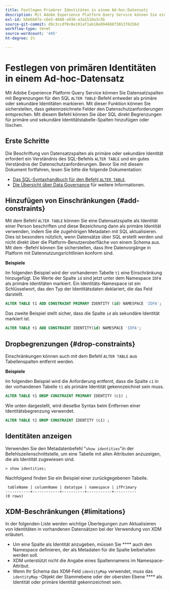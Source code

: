 ```yaml
---
title: Festlegen Primärer Identitäten in einem Ad-hoc-Datensatz
description: Mit Adobe Experience Platform Query Service können Sie eine Identität oder eine primäre Identität für Ad-hoc-Schemadatensatzfelder direkt über den Befehl SQL ALTER TABLE festlegen. In diesem Dokument wird erläutert, wie Sie mit dem Befehl ALTER TABLE eine primäre Identität oder eine sekundäre Identität festlegen können.
exl-id: b8e6b87e-c6e5-4688-a936-a3a1510a3c5b
source-git-commit: d9c3ccdf0c0e191af1ab18e894688f301378156d
workflow-type: tm+mt
source-wordcount: '445'
ht-degree: 1%

---
```


# Festlegen von primären Identitäten in einem Ad-hoc-Datensatz

Mit Adobe Experience Platform Query Service können Sie Datensatzspalten mit Begrenzungen für den SQL `ALTER TABLE`-Befehl entweder als primäre oder sekundäre Identitäten markieren. Mit dieser Funktion können Sie sicherstellen, dass gekennzeichnete Felder den Datenschutzanforderungen entsprechen. Mit diesem Befehl können Sie über SQL direkt Begrenzungen für primäre und sekundäre Identitätstabelle-Spalten hinzufügen oder löschen.

## Erste Schritte

Die Beschriftung von Datensatzspalten als primäre oder sekundäre Identität erfordert ein Verständnis des SQL-Befehls `ALTER TABLE` und ein gutes Verständnis der Datenschutzanforderungen. Bevor Sie mit diesem Dokument fortfahren, lesen Sie bitte die folgende Dokumentation:

* [Das SQL-Syntaxhandbuch für den Befehl `ALTER TABLE`](../sql/syntax.md).
* [Die Übersicht über Data Governance](../../data-governance/home.md) für weitere Informationen.

## Hinzufügen von Einschränkungen {#add-constraints}

Mit dem Befehl `ALTER TABLE` können Sie eine Datensatzspalte als Identität einer Person beschriften und diese Bezeichnung dann als primäre Identität verwenden, indem Sie die zugehörigen Metadaten mit SQL aktualisieren. Dies ist besonders nützlich, wenn Datensätze über SQL erstellt werden und nicht direkt über die Platform-Benutzeroberfläche von einem Schema aus. Mit dem -Befehl können Sie sicherstellen, dass Ihre Datenvorgänge in Platform mit Datennutzungsrichtlinien konform sind.

**Beispiele**

Im folgenden Beispiel wird der vorhandenen Tabelle `t1` eine Einschränkung hinzugefügt. Die Werte der Spalte `id` sind jetzt unter dem Namespace `IDFA` als primäre Identitäten markiert. Ein Identitäts-Namespace ist ein Schlüsselwort, das den Typ der Identitätsdaten deklariert, die das Feld darstellt.

```sql
ALTER TABLE t1 ADD CONSTRAINT PRIMARY IDENTITY (id) NAMESPACE 'IDFA';
```

Das zweite Beispiel stellt sicher, dass die Spalte `id` als sekundäre Identität markiert ist.

```sql
ALTER TABLE t1 ADD CONSTRAINT IDENTITY(id) NAMESPACE 'IDFA';
```

## Dropbegrenzungen {#drop-constraints}

Einschränkungen können auch mit dem Befehl `ALTER TABLE` aus Tabellenspalten entfernt werden.

**Beispiele**

Im folgenden Beispiel wird die Anforderung entfernt, dass die Spalte `c1` in der vorhandenen Tabelle `t1` als primäre Identität gekennzeichnet sein muss.

```sql
ALTER TABLE t1 DROP CONSTRAINT PRIMARY IDENTITY (c1) ;
```

Wie unten dargestellt, wird dieselbe Syntax beim Entfernen einer Identitätsbegrenzung verwendet.

```sql
ALTER TABLE t1 DROP CONSTRAINT IDENTITY (c1) ;
```

## Identitäten anzeigen

Verwenden Sie den Metadatenbefehl &quot;`show identities`&quot;in der Befehlszeilenschnittstelle, um eine Tabelle mit allen Attributen anzuzeigen, die als Identität zugewiesen sind.

```shell
> show identities;
```

Nachfolgend finden Sie ein Beispiel einer zurückgegebenen Tabelle.

```console
 tableName | columnName | datatype | namespace | ifPrimary
-----------+------------+----------+-----------+----------
(0 rows)
```

## XDM-Beschränkungen {#limitations}

In der folgenden Liste werden wichtige Überlegungen zum Aktualisieren von Identitäten in vorhandenen Datensätzen bei der Verwendung von XDM erläutert.

* Um eine Spalte als Identität anzugeben, müssen Sie **** auch den Namespace definieren, der als Metadaten für die Spalte beibehalten werden soll.
* XDM unterstützt nicht die Angabe eines Spaltennamens im Namespace-Attribut.
* Wenn Ihr Schema das XDM-Feld `identityMap` verwendet, muss das `identityMap` -Objekt der Stammebene oder der obersten Ebene **** als Identität oder primäre Identität gekennzeichnet sein.
